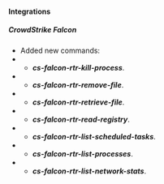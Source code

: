 #### Integrations
##### CrowdStrike Falcon
- Added new commands:
- - ***cs-falcon-rtr-kill-process***.
- - ***cs-falcon-rtr-remove-file***.
- - ***cs-falcon-rtr-retrieve-file***.
- - ***cs-falcon-rtr-read-registry***.
- - ***cs-falcon-rtr-list-scheduled-tasks***.
- - ***cs-falcon-rtr-list-processes***.
- - ***cs-falcon-rtr-list-network-stats***.
